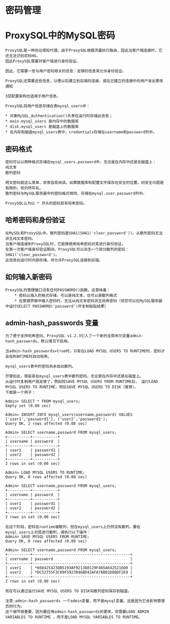 # 密码管理

# ProxySQL中的MySQL密码

    ProxySQL是一种协议感知代理。由于ProxySQL根据流量执行路由，因此当客户端连接时，它还无法识别目标HG，
    因此ProxySQL需要对客户端进行身份验证。
    
    因此，它需要一些与用户密码相关的信息：足够的信息来允许身份验证。
    
    ProxySQL还需要这些信息，以便以后建立到后端的连接，或在已建立的连接中向用户发出更改通知
    
    3层配置架构也适用于用户信息。
    
    ProxySQL将用户信息存储在表mysql_users中：
    
    * 对象MySQL_Authentication()负责在运行时存储此信息；
    * main.mysql_users 是内存中的数据库
    * disk.mysql_users 是磁盘上的数据库
    * 在内存和磁盘mysql_users表中，credentials存储在username和password列中。

## 密码格式

    密码可以以两种格式存储在mysql_users.password中，无论是在内存中还是在磁盘上：
    纯文本
    散列密码
    
    明文密码就这么简单，非常容易阅读。如果数据库和配置文件保存在安全的位置，则安全问题是有限的，但仍然存在。
    散列密码与MySQL服务器中的密码格式相同，存储在mysql.user.password列中。
    
    ProxySQL认为以 * 开头的密码具有哈希密码。

## 哈希密码和身份验证

    在MySQL和ProxySQL中，散列密码是SHA1(SHA1('clear_password'))。从散列密码无法派生纯文本密码。
    当客户端连接到ProxySQL时，它能够使用哈希密码对其进行身份验证。
    在第一次客户端身份验证期间，ProxySQL可以派生一个部分散列的密码：SHA1('clear_password')。
    此信息在运行时内部存储，并允许ProxySQL连接到后端。
    
## 如何输入新密码

    ProxySQL的管理接口没有任何PASSWORD()函数。这意味着：
        * 密码以插入的格式存储，可以是纯文本，也可以是散列格式
        * 在管理界面中输入密码时，无法从纯文本密码派生哈希密码（但您可以在MySQL服务器中运行SELECT PASSWORD('password')并复制粘贴结果）

## admin-hash_passwords 变量

    为了便于支持哈希密码，ProxySQL v1.2.3引入了一个新的全局布尔变量admin-hash_passwords，默认情况下启用。

    当admin-hash_passwords=true时，只有在LOAD MYSQL USERS TO RUNTIME时，密码才会在RUNTIME时自动哈希。
    
    mysql_users表中的密码尚未自动散列。
    
    尽管如此，很容易在mysql_users表中散列密码，无论是在内存中还是在磁盘上。
    从运行时复制用户就足够了，例如将SAVE MYSQL USERS FROM RUNTIME后， 运行LOAD MYSQL USERS TO RUNTIME，然后SAVE MYSQL USERS TO DISK（推荐）。
    下面是一个例子：
    
    Admin> SELECT * FROM mysql_users;
    Empty set (0.00 sec)
    
    Admin> INSERT INTO mysql_users(username,password) VALUES ('user1','password1'), ('user2','password2');
    Query OK, 2 rows affected (0.00 sec)
    
    Admin> SELECT username,password FROM mysql_users;
    +----------+-----------+
    | username | password  |
    +----------+-----------+
    | user1    | password1 |
    | user2    | password2 |
    +----------+-----------+
    2 rows in set (0.00 sec)
    
    Admin> LOAD MYSQL USERS TO RUNTIME;
    Query OK, 0 rows affected (0.00 sec)
    
    Admin> SELECT username,password FROM mysql_users;
    +----------+-----------+
    | username | password  |
    +----------+-----------+
    | user1    | password1 |
    | user2    | password2 |
    +----------+-----------+
    2 rows in set (0.00 sec)
    
    在这个阶段，密码在runtime被散列，但在mysql_users上仍然没有散列。要在mysql_users上对其进行散列，请执行以下操作：
    Admin> SAVE MYSQL USERS FROM RUNTIME;
    Query OK, 0 rows affected (0.00 sec)
    
    Admin> SELECT username,password FROM mysql_users;
    +----------+-------------------------------------------+
    | username | password                                  |
    +----------+-------------------------------------------+
    | user1    | *668425423DB5193AF921380129F465A6425216D0 |
    | user2    | *DC52755F3C09F5923046BD42AFA76BD1D80DF2E9 |
    +----------+-------------------------------------------+
    2 rows in set (0.00 sec)

    现在可以通过运行SAVE MYSQL USERS TO DISK将散列密码保存到磁盘。
    
    注意:admin-hash_passwords 一个admin变量，而不是mysql变量。这是因为它会影响管理员的行为。
    这个细节很重要，因为要应用admin-hash_passwords的更改，您需要LOAD ADMIN VARIABLES TO RUNTIME ，而不是LOAD MYSQL VARIABLES TO RUNTIME。
    
    
    
    